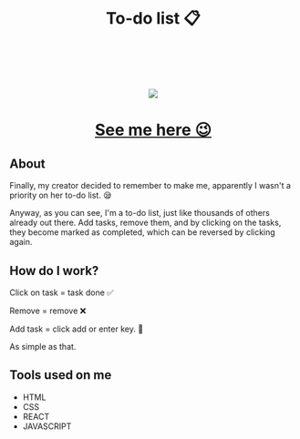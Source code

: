 <h1 align="center"> To-do list 📋
  
<br><br>
<img src="../todo(2).png"/>
</h1>

<h1 align="center"><a href="https://iambiancasouza.github.io/to-do/">See me here 😉</a></h1>


## About

Finally, my creator decided to remember to make me, apparently I wasn't a priority on her to-do list. 😪

Anyway, as you can see, I'm a to-do list, just like thousands of others already out there.
Add tasks, remove them, and by clicking on the tasks, they become marked as completed, which can be reversed by clicking again.

## How do I work? 

Click on task = task done ✅

Remove = remove ❌

Add task = click add or enter key. 📝

As simple as that.

## Tools used on me

* HTML
* CSS
* REACT
* JAVASCRIPT

